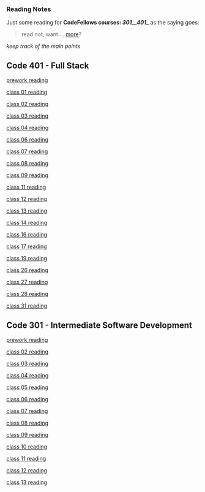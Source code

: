 ### Reading Notes

Just some reading for **CodeFellows courses: _301__401__**
as the saying goes:
> read not, want.....[more](https://trunkofukuleles.github.io/)?

_keep track of the main points_

## Code 401 - Full Stack

[prework reading](https://trunkofukuleles.github.io/reading-notes/401pre)

[class 01 reading](https://trunkofukuleles.github.io/reading-notes/401class1)

[class 02 reading](https://trunkofukuleles.github.io/reading-notes/401class2)

[class 03 reading](https://trunkofukuleles.github.io/reading-notes/401class3)

[class 04 reading](https://trunkofukuleles.github.io/reading-notes/401class4)

[class 06 reading](https://trunkofukuleles.github.io/reading-notes/401class6)

[class 07 reading](https://trunkofukuleles.github.io/reading-notes/401class7)

[class 08 reading](https://trunkofukuleles.github.io/reading-notes/401class8)

[class 09 reading](https://trunkofukuleles.github.io/reading-notes/401class9)

[class 11 reading](https://trunkofukuleles.github.io/reading-notes/401class11)

[class 12 reading](https://trunkofukuleles.github.io/reading-notes/401class12)

[class 13 reading](https://trunkofukuleles.github.io/reading-notes/401class13)

[class 14 reading](https://trunkofukuleles.github.io/reading-notes/401class14)

[class 16 reading](https://trunkofukuleles.github.io/reading-notes/401class16)

[class 17 reading](https://trunkofukuleles.github.io/reading-notes/401class17)

[class 19 reading](https://trunkofukuleles.github.io/reading-notes/401class19)

[class 26 reading](https://trunkofukuleles.github.io/reading-notes/401class26)

[class 27 reading](https://trunkofukuleles.github.io/reading-notes/401class27)

[class 28 reading](https://trunkofukuleles.github.io/reading-notes/401class28)

[class 31 reading](https://trunkofukuleles.github.io/reading-notes/401class31)

## Code 301 - Intermediate Software Development

[prework reading](https://trunkofukuleles.github.io/reading-notes/Class1prework)

[class 02 reading](https://trunkofukuleles.github.io/reading-notes/class2reading)

[class 03 reading](https://trunkOfUkuleles.github.io/reading-notes/class3reading)

[class 04 reading](https://trunkOfUkuleles.github.io/reading-notes/class4reading)

[class 05 reading](https://trunkOfUkuleles.github.io/reading-notes/class5reading)

[class 06 reading](https://trunkOfUkuleles.github.io/reading-notes/class6reading)

[class 07 reading](https://trunkOfUkuleles.github.io/reading-notes/class7reading)

[class 08 reading](https://trunkOfUkuleles.github.io/reading-notes/class8reading)

[class 09 reading](https://trunkOfUkuleles.github.io/reading-notes/class9reading)

[class 10 reading](https://trunkOfUkuleles.github.io/reading-notes/class10reading)

[class 11 reading](https://trunkOfUkuleles.github.io/reading-notes/class11reading)

[class 12 reading](https://trunkOfUkuleles.github.io/reading-notes/class12reading)

[class 13 reading](https://trunkOfUkuleles.github.io/reading-notes/class13reading)
